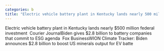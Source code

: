 ```yaml
---
categories: b
title: "Electric vehicle battery plant in Kentucky lands nearly 500 million federal investment  Courier Journal"
---
```

Electric vehicle battery plant in Kentucky lands nearly $500 million federal investment&nbsp;&nbsp;Courier JournalBiden gives $2.8 billion to battery companies that commit to ESG agenda&nbsp;&nbsp;Fox BusinessWION Climate Tracker: Biden announces $2.8 billion to boost US minerals output for EV batte